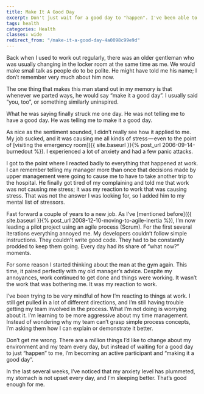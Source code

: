 ```yaml
---
title: Make It A Good Day
excerpt: Don't just wait for a good day to "happen". I've been able to make some attitude changes and make good days.
tags: health
categories: Health
classes: wide
redirect_from: "/make-it-a-good-day-4a0098c99e9d"
---
```


Back when I used to work out regularly, there was an older gentleman who was usually changing in the locker room at the same time as me. We would make small talk as people do to be polite. He might have told me his name; I don’t remember very much about him now.

The one thing that makes this man stand out in my memory is that whenever we parted ways, he would say “make it a good day”. I usually said “you, too”, or something similarly uninspired.

What he was saying finally struck me one day. He was not telling me to have a good day. He was telling me to make it a good day.

As nice as the sentiment sounded, I didn’t really see how it applied to me. My job sucked, and it was causing me all kinds of stress — even to the point of [visiting the emergency room]({{ site.baseurl }}{% post_url 2006-09-14-burnedout %}). I experienced a lot of anxiety and had a few panic attacks.

I got to the point where I reacted badly to everything that happened at work. I can remember telling my manager more than once that decisions made by upper management were going to cause me to have to take another trip to the hospital. He finally got tired of my complaining and told me that work was not causing me stress; it was my reaction to work that was causing stress. That was not the answer I was looking for, so I added him to my mental list of stressors.

Fast forward a couple of years to a new job. As I’ve [mentioned before]({{ site.baseurl }}{% post_url 2008-12-10-moving-to-agile-inertia %}), I’m now leading a pilot project using an agile process (Scrum). For the first several iterations everything annoyed me. My developers couldn’t follow simple instructions. They couldn’t write good code. They had to be constantly prodded to keep them going. Every day had its share of “what now?” moments.

For some reason I started thinking about the man at the gym again. This time, it paired perfectly with my old manager’s advice. Despite my annoyances, work continued to get done and things were working. It wasn’t the work that was bothering me. It was my reaction to work.

I’ve been trying to be very mindful of how I’m reacting to things at work. I still get pulled in a lot of different directions, and I’m still having trouble getting my team involved in the process. What I’m not doing is worrying about it. I’m learning to be more aggressive about my time management. Instead of wondering why my team can’t grasp simple process concepts, I’m asking them how I can explain or demonstrate it better.

Don’t get me wrong. There are a million things I’d like to change about my environment and my team every day, but instead of waiting for a good day to just “happen” to me, I’m becoming an active participant and “making it a good day”.

In the last several weeks, I’ve noticed that my anxiety level has plummeted, my stomach is not upset every day, and I’m sleeping better. That’s good enough for me.
